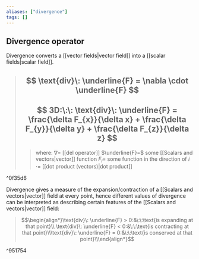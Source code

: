 ```yaml
---
aliases: ["divergence"]
tags: []
---
```


## Divergence operator

Divergence converts a [[vector fields|vector field]] into a [[scalar fields|scalar field]].

> ## $$ \text{div}\: \underline{F} = \nabla \cdot \underline{F} $$ 
> ## $$ 3D:\:\: \text{div}\: \underline{F} =   \frac{\delta F_{x}}{\delta x}  +   \frac{\delta F_{y}}{\delta y} +   \frac{\delta F_{z}}{\delta z}  $$
>> where:
>> $\nabla=$ [[del operator]]
>> $\underline{F}=$ some [[Scalars and vectors|vector]] function
>> $F_{i}=$ some function in the direction of $i$
>> $\cdot=$ [[dot product (vectors)|dot product]]

^0f35d6

Divergence gives a measure of the expansion/contraction of a [[Scalars and vectors|vector]] field at every point, hence different values of divergence can be interpreted as describing certain features of the [[Scalars and vectors|vector]] field:

> $$\begin{align*}\text{div}\: \underline{F} > 0:&\:\:\text{is expanding at that point}\\ \text{div}\: \underline{F} < 0:&\:\:\text{is contracting at that point}\\\text{div}\: \underline{F} = 0:&\:\:\text{is conserved at that point}\\\end{align*}$$

^951754

